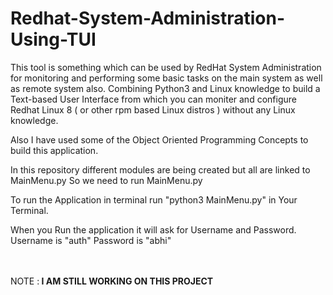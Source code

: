 # Redhat-System-Administration-Using-TUI
This tool is something which can be used by RedHat System Administration for monitoring and performing some basic tasks on the main system as well as remote system also. Combining Python3 and Linux knowledge to build a Text-based User Interface from which you can moniter and configure Redhat Linux 8 ( or other rpm based Linux distros ) without any Linux knowledge. 

Also I have used some of the Object Oriented Programming Concepts to build this application.

In  this repository different modules are being created but all are linked to MainMenu.py So we need to run MainMenu.py 

To run the Application in terminal 
run "python3 MainMenu.py" in Your Terminal.

When you Run the application it will ask for Username and Password.
Username is "auth"
Password is "abhi"
<br><br><br>

NOTE :<b> I AM STILL WORKING ON THIS PROJECT</b>

